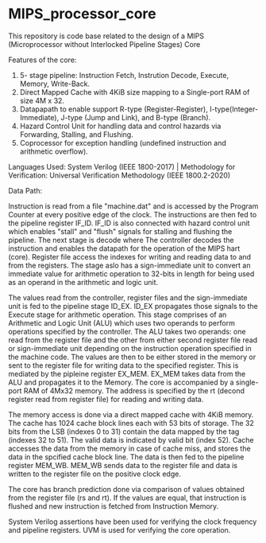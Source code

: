 # MIPS_processor_core
This repository is code base related to the design of a MIPS (Microprocessor without Interlocked Pipeline Stages) Core

Features of the core:
1. 5- stage pipeline: Instruction Fetch, Instrution Decode, Execute, Memory, Write-Back.
2. Direct Mapped Cache with 4KiB size mapping to a Single-port RAM of size 4M x 32.
3.  Datapapath to enable support R-type (Register-Register), I-type(Integer-Immediate), J-type (Jump and Link), and B-type (Branch).
4.  Hazard Control Unit for handling data and control hazards via Forwarding, Stalling, and Flushing.
5.  Coprocessor for exception handling (undefined instruction  and arithmetic overflow).

Languages Used: System Verilog (IEEE 1800-2017) |
Methodology for Verification: Universal Verification Methodology (IEEE 1800.2-2020)

Data Path:

Instruction is read from a file "machine.dat" and is accessed by the Program Counter at every positive edge of the clock. The instructions are then fed to the pipeline register IF_ID. IF_ID is also connected with hazard control unit which enables "stall" and "flush" signals for stalling and flushing the pipeline. The next stage is decode where The controller decodes the instruction and enables the datapath for the operation of the MIPS hart (core). Register file access the indexes for writing and reading data to and from the registers. The stage aslo has a sign-immediate unit to convert an immediate value for arithmetic operation to 32-bits in length for being used as an operand in the arithmetic and logic unit.

The values read from the controller, register files and the sign-immediate unit is fed to the pipeline stage ID_EX. ID_EX propagates those signals to the Execute stage for arithmetic operation. This stage comprises of an Arithmetic and Logic Unit (ALU) which uses two operands to perform operations specified by the controller. The ALU takes two operands: one read from the register file and the other from either second register file read or sign-immediate unit depending on the instruction operation specified in the machine code. The values are then to be either stored in the memory or sent to the register file for writing data to the specified register. This is mediated by the pipleine register EX_MEM. EX_MEM takes data from the ALU and propagates it to the Memory. The core is accompanied by a single-port RAM of 4Mx32 memory. The address is specified by the rt (decond register read from register file) for reading and writing data.

The memory access is done via a direct mapped cache with 4KiB memory. The cache has 1024 cache block lines each with 53 bits of storage. The 32 bits from the LSB (indexes 0 to 31) contain the data mapped by the tag (indexes 32 to 51). The valid data is indicated by valid bit (index 52). Cache accesses the data from the memory in case of cache miss, and stores the data in the spcified cache block line. The data is then fed to the pipeline register MEM_WB. MEM_WB sends data to the register file and data is written to the register file on the positive clock edge.

The core has branch prediction done via comparison of values obtained from the register file (rs and rt). If the values are equal, that instruction is flushed and new instruction is fetched from Instruction Memory.

System Verilog assertions have been used for verifying the clock frequency and pipeline registers.
UVM is used for verifying the core operation. 

